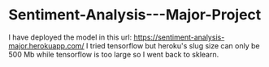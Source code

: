 # Sentiment-Analysis---Major-Project
I have deployed the model in this url: https://sentiment-analysis-major.herokuapp.com/
I tried tensorflow but heroku's slug size can only be 500 Mb while tensorflow is too large so I went back to sklearn.
